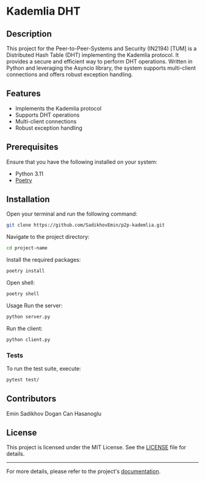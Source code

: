 # Kademlia DHT
## Description
This project for the Peer-to-Peer-Systems and Security (IN2194) [TUM]  is a Distributed Hash Table (DHT) implementing the Kademlia protocol. It provides a secure and efficient way to perform DHT operations. Written in Python and leveraging the Asyncio library, the system supports multi-client connections and offers robust exception handling.

## Features
- Implements the Kademlia protocol
- Supports DHT operations
- Multi-client connections
- Robust exception handling


## Prerequisites

Ensure that you have the following installed on your system:

- Python 3.11
- [Poetry](https://python-poetry.org/docs/#installation)


## Installation
Open your terminal and run the following command:

```bash
git clone https://github.com/SadikhovEmin/p2p-kademlia.git
```

Navigate to the project directory:
```bash
cd project-name
```

Install the required packages:
```bash
poetry install
```

Open shell:
```bash
poetry shell
```

Usage
Run the server:
```bash
python server.py
```

Run the client:
```bash
python client.py
```

### Tests

To run the test suite, execute:
```bash
pytest test/
```

## Contributors
Emin Sadikhov
Dogan Can Hasanoglu


## License
This project is licensed under the MIT License. See the [LICENSE](LICENSE) file for details.

---

For more details, please refer to the project's [documentation](reports/).
